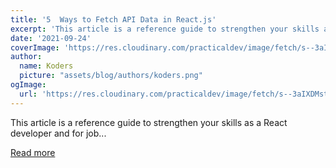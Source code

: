 ```yaml
---
title: '5  Ways to Fetch API Data in React.js'
excerpt: 'This article is a reference guide to strengthen your skills as a React developer and for job...'
date: '2021-09-24'
coverImage: 'https://res.cloudinary.com/practicaldev/image/fetch/s--3aIXDMst--/c_imagga_scale,f_auto,fl_progressive,h_420,q_auto,w_1000/https://dev-to-uploads.s3.amazonaws.com/uploads/articles/6kg4saf4xrlo8lz9g1ia.png'
author:
  name: Koders
  picture: "assets/blog/authors/koders.png"
ogImage:
  url: 'https://res.cloudinary.com/practicaldev/image/fetch/s--3aIXDMst--/c_imagga_scale,f_auto,fl_progressive,h_420,q_auto,w_1000/https://dev-to-uploads.s3.amazonaws.com/uploads/articles/6kg4saf4xrlo8lz9g1ia.png'
---
```


This article is a reference guide to strengthen your skills as a React developer and for job...

[Read more](https://dev.to/zahab/5-ways-to-fetch-api-data-in-react-js-3pfk)
